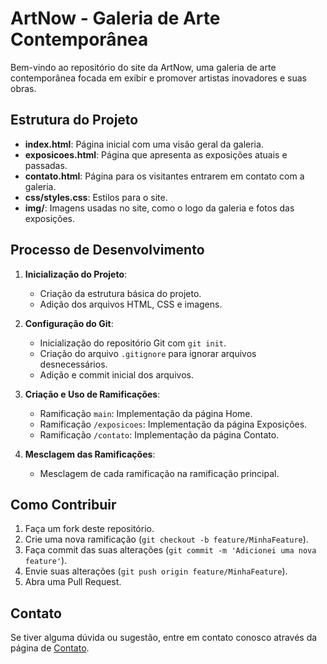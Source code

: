 # ArtNow - Galeria de Arte Contemporânea

Bem-vindo ao repositório do site da ArtNow, uma galeria de arte contemporânea focada em exibir e promover artistas inovadores e suas obras.

## Estrutura do Projeto

- **index.html**: Página inicial com uma visão geral da galeria.
- **exposicoes.html**: Página que apresenta as exposições atuais e passadas.
- **contato.html**: Página para os visitantes entrarem em contato com a galeria.
- **css/styles.css**: Estilos para o site.
- **img/**: Imagens usadas no site, como o logo da galeria e fotos das exposições.

## Processo de Desenvolvimento

1. **Inicialização do Projeto**:
   - Criação da estrutura básica do projeto.
   - Adição dos arquivos HTML, CSS e imagens.

2. **Configuração do Git**:
   - Inicialização do repositório Git com `git init`.
   - Criação do arquivo `.gitignore` para ignorar arquivos desnecessários.
   - Adição e commit inicial dos arquivos.

3. **Criação e Uso de Ramificações**:
   - Ramificação `main`: Implementação da página Home.
   - Ramificação `/exposicoes`: Implementação da página Exposições.
   - Ramificação `/contato`: Implementação da página Contato.

4. **Mesclagem das Ramificações**:
   - Mesclagem de cada ramificação na ramificação principal.

## Como Contribuir

1. Faça um fork deste repositório.
2. Crie uma nova ramificação (`git checkout -b feature/MinhaFeature`).
3. Faça commit das suas alterações (`git commit -m 'Adicionei uma nova feature'`).
4. Envie suas alterações (`git push origin feature/MinhaFeature`).
5. Abra uma Pull Request.

## Contato

Se tiver alguma dúvida ou sugestão, entre em contato conosco através da página de [Contato](contato.html).
